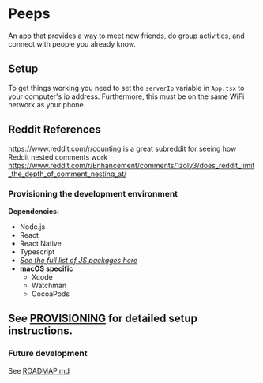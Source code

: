 # Peeps

An app that provides a way to meet new friends, do group activities, and connect with people you already know.

## Setup

To get things working you need to set the `serverIp` variable in `App.tsx`
to your computer's ip address. Furthermore, this must be on the same
WiFi network as your phone.

## Reddit References

https://www.reddit.com/r/counting is a great subreddit for seeing how Reddit nested comments work
https://www.reddit.com/r/Enhancement/comments/1zoly3/does_reddit_limit_the_depth_of_comment_nesting_at/

### Provisioning the development environment

**Dependencies:**

-   Node.js
-   React
-   React Native
-   Typescript
-   [_See the full list of JS packages here_](package.json)
-   **macOS specific**
    -   Xcode
    -   Watchman
    -   CocoaPods

## See [PROVISIONING](doc/PROVISIONING.md) for detailed setup instructions.

### Future development

See [ROADMAP.md](ROADMAP.md)
